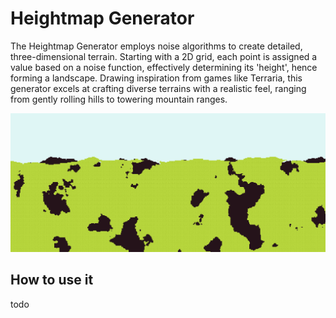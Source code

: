 # Heightmap Generator

The Heightmap Generator employs noise algorithms to create detailed, three-dimensional terrain. Starting with a 2D grid, each point is assigned a value based on a noise function, effectively determining its 'height', hence forming a landscape. Drawing inspiration from games like Terraria, this generator excels at crafting diverse terrains with a realistic feel, ranging from gently rolling hills to towering mountain ranges.


![terraria-like terrain using 2 generators and a carver modifier](../assets/terraria-like-generation.png)

## How to use it

todo